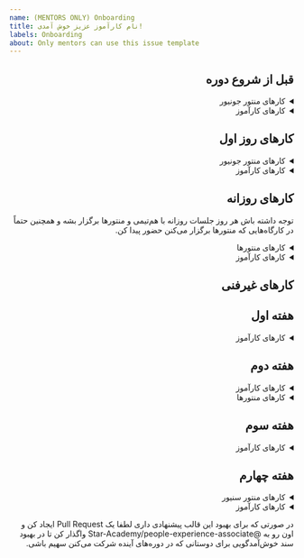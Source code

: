 ```yaml
---
name: (MENTORS ONLY) Onboarding
title: نام کارآموز عزیز خوش آمدی!
labels: Onboarding
about: Only mentors can use this issue template
---
```


<div dir="rtl">

## قبل از شروع دوره

<details dir="rtl">
  <summary>کارهای منتور جونیور</summary>

-   در افتتاحیه شرکت کن
-   قبل از شروع دوره به کارآموز پیام بده و ایمیل‌شو برای انجام ادامه کارها بگیر. تو پیامت خودت رو معرفی کن و بگو اگه سوالی
    داشت می‌تونه ازت بپرسه

 </details>

<details dir="rtl">
  <summary>کار‌های کارآموز</summary>

-   در افتتاحیه شرکت کن

</details>

## کار‌های روز اول

<details dir="rtl">
  <summary>کار‌های منتور جونیور</summary>

-   کارآموزت رو به GitHub دعوت کن و اگه توضیح اضافی در این مورد خواست بهش بده
-   مطمئن شو کارآموز با موفقیت تونسته این Issue رو به خودش اساین کنه

</details>

<details dir="rtl">
  <summary>کار‌های کارآموز</summary>

-   از منتور پیگیری کن که به GitHub اضافه بشی
-   به ریپو
    [codestar-intern-issues](https://github.com/Star-Academy/codestar-intern-issues/issues/)
    برو و Issueئی که به اسم‌ت ثبت شده رو پیدا و به خودت assign کن
-   به هم‌گروهیت پیام بده و با هم ارتباط بگیرید
-   هماهنگ کنین هر روز تو یه ساعت مشخصی با هم جلسه داشته باشید و کار رو به صورت Pair Programming با هم شروع کنین
-   به
    [سایت مستندات](https://docs.code-star.ir/)
    برو و فازهای مقدماتی رو شروع کن
-   وقتی کار‌های روز اول رو انجام دادی، لیبل "Day 01 - Complete" رو به Issue اضافه کن

 </details>

## کار‌های روزانه

توجه داشته باش هر روز جلسات روزانه با هم‌تیمی و منتور‌ها برگزار بشه و همچنین حتماً در کارگاه‌هایی که منتور‌ها برگزار
می‌کنن حضور پیدا کن.

<details dir="rtl">
  <summary>کار‌های منتورها</summary>

-   هر روز جلسه روزانه رو برگزار و روند رشد کارآموزها رو بررسی کنین
-   اگه مشکل فنی یا غیر فنی وجود داره که نیاز به بررسی بیشتر آکادمی داره، حتماً به مسئول آکادمی اطلاع بدین

</details>

<details dir="rtl">
  <summary>کار‌های کارآموز</summary>

-   هر روز با هم‌گروهیت از ابتدای شروع کار، جلسه روزانه برگزار کن و برنامه کاری روز رو با هم تنظیم کنین و جلو برین
-   عصرها به جلسه روزانه با منتورهات برو و گزارشی از پیشرفت‌ها، مشکلات و اتفاقات روزانه به همراه برنامه فردا ارائه بده

 </details>

## کار‌های غیر‌فنی

## هفته اول

<details dir="rtl">
  <summary>کار‌های کارآموز</summary>

-   برنامه جلسات غیر‌فنی و کارکرد هر یک را
    از [اینجا](https://github.com/Star-Academy/codestar-internship/blob/master/Non-Tech/non-tech-sessions.md) مطالعه کن

    -   بخش جلسات دورهمی رو مطالعه کن
    -   بخش جلسات AMA رو مطالعه کن
    -   بخش جلسات یک به یک رو مطالعه کن
    -   بخش جلسات Coffee Chats رو مطالعه کن

-   وقتی کار‌های هفته اول رو انجام دادی لیبل "Week 01 - Complete" رو به Issue اضافه کن

</details>

## هفته دوم

<details dir="rtl">
    <summary>کارهای کارآموز</summary>

-   در این هفته و در هفته‌های بعد با سه نفر از اعضای باقی تیم‌ها جلسۀ Coffee Chat برگزار کن و سعی کن بیشتر با بقیه بچه‌ها در این جلسات آشنا بشی. مدت زمان پیشنهادی برای این جلسات نیم ساعته

    -   جلسه اول Coffee Chat برگزار شد
    -   جلسه دوم Coffee Chat برگزار شد
    -   جلسه سوم Coffee Chat برگزار شد

-   به
    جلسه [یک به یک](https://knowyourteam.com/blog/2018/01/03/7-ways-to-prepare-for-an-effective-one-on-one-meeting-with-your-manager/)
    با منتور برو

-   وقتی کار‌های هفته دوم رو انجام دادی لیبل "week 02 - Complete" رو به Issue اضافه کن

</details>

<details dir="rtl">
  <summary>کارهای منتور‌ها</summary>

-   یکی از منتور‌ها
    جلسه [یک به یک](https://knowyourteam.com/blog/2018/01/03/7-ways-to-prepare-for-an-effective-one-on-one-meeting-with-your-manager/)
    با کارآموز برنامه‌ریزی کند و در مورد موارد مختلف جهت آشنایی بیشتر گفت و گو کنین

</details>

## هفته سوم

<details dir="rtl">
  <summary>کارهای کارآموز</summary>

-   نمی‌خوایم توی کارآموزی تک‌بعدی باشی و فقط کار کنی، پس حداقل در دو مورد از دورهمی‌ها و مسابقه‌ها شرکت کن.
    -   در یکی از دورهمی ها شرکت کردم
    -   در یکی از بازی‌ها/مسابقه‌ها شرکت کردم
-   کار در ساعات طولانی با کامپیوتر می‌تونه دردسر ساز بشه و به سلامتی ما آسیب بزنه،
    بنابراین [مستند سلامتی](https://github.com/Star-Academy/codestar-internship/blob/master/Non-Tech/Health/health.md) رو
    با دقت بخون و نکاتش رو رعایت کن

-   وقتی کار‌های هفته سوم رو انجام دادی لیبل "week 03 - Complete" رو به ایشوت متصل کن

</details>

## هفته چهارم

<details dir="rtl">
  <summary>کارهای منتور سنیور</summary>

-   یک
    جلسه [AMA](https://about.gitlab.com/company/culture/all-remote/learning-and-development/#ask-me-anything-ama-group-conversations-and-key-meetings)
    میان چند نفر از بچه‌ها و یکی از مدیران ارشد برنامه ریزی کن و به اطلاع کارآموز برسون</spam>

</details>

<details dir="rtl">
  <summary>کارهای کارآموز</summary>

-   در
    جلسه [AMA](https://about.gitlab.com/company/culture/all-remote/learning-and-development/#ask-me-anything-ama-group-conversations-and-key-meetings)
    شرکت کن و هر چیزی که در مورد تیم ستاره، گذشته‌، حال و آینده‌اش دوست داری بپرس
-   خسته نباشی، کارای این ایشو تموم شد پس این ایشو رو Close کن

</details>

در صورتی که برای بهبود این قالب پیشنهادی داری لطفا یک
Pull Request
ایجاد کن و اون رو به
@Star-Academy/people-experience-associate
واگذار کن تا در بهبود سند خوش‌آمدگویی برای دوستانی که در دوره‌های آینده شرکت می‌کنن سهیم باشی.

</div>
